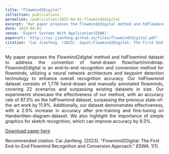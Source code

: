 ```yaml
---
title: "Flowmind2Digital"
collection: publications
permalink: /publication/2023-04-01-flowmind2digital
excerpt: 'Our paper proposes the Flowmind2digital method and hdFlowmind dataset to address the convertion of hand-drawn flowchart/mindmap. Flowmind2digital is an end-to-end recognition and conversion method for flowminds, utilizing a neural network architecture and keypoint detection technology to enhance overall recognition accuracy. Our hdFlowmind dataset consists of 1,776 hand-drawn and manually annotated flowminds, covering 22 scenarios and surpassing existing datasets in size. Our experiments showcase the effectiveness of our method, with an accuracy rate of 87.3% on the hdFlowmind dataset, surpassing the previous state-of-the-art work by 11.9%. Additionally, our dataset demonstrates effectiveness, with a 2.9% increase in accuracy after pre-training and fine-tuning on Handwritten-diagram-dataset. We also highlight the importance of simple graphics for sketch recognition, which can improve accuracy by 9.3%.'
date: 2023-04-01
venue: 'Expert Systems With Application(ESWA)'
paperurl: 'http://cai-jianfeng.github.io/files/flowmind2digital.pdf'
citation: 'Cai Jianfeng. (2023). &quot;Flowmind2Digital: The First End-to-End Flowmind Recognition and Conversion Approach.&quot; <i>ESWA</i>. 1(1).'
---
```

<p style="text-align:justify; text-justify:inter-ideograph;"> My paper proposes the Flowmind2digital method and hdFlowmind dataset to address the convertion of hand-drawn flowchart/mindmap. Flowmind2digital is an end-to-end recognition and conversion method for flowminds, utilizing a neural network architecture and keypoint detection technology to enhance overall recognition accuracy. Our hdFlowmind dataset consists of 1,776 hand-drawn and manually annotated flowminds, covering 22 scenarios and surpassing existing datasets in size. Our experiments showcase the effectiveness of our method, with an accuracy rate of 87.3% on the hdFlowmind dataset, surpassing the previous state-of-the-art work by 11.9%. Additionally, our dataset demonstrates effectiveness, with a 2.9% increase in accuracy after pre-training and fine-tuning on Handwritten-diagram-dataset. We also highlight the importance of simple graphics for sketch recognition, which can improve accuracy by 9.3%. </p>

[Download paper here](http://cai-jianfeng.github.io/files/flowmind2digital.pdf)

Recommended citation: Cai Jianfeng. (2023). &quot;Flowmind2Digital: The First End-to-End Flowmind Recognition and Conversion Approach.&quot; <i>ESWA</i>. 1(1).